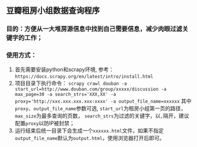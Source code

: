 ## 豆瓣租房小组数据查询程序

### 目的：方便从一大堆房源信息中找到自己需要信息，减少肉眼过滤关键字的工作；

### 使用方式：
1. 首先需要安装python和scrapy环境, 参考：`https://docs.scrapy.org/en/latest/intro/install.html`
2. 项目目录下执行命令：
   `scrapy crawl douban -a start_url=http://www.douban.com/group/xxxxx/discussion -a max_page=30 -a search_strs='XXX,XX' -a proxy='http://xxx.xxx.xxx.xxx:xxxx' -a output_file_name=xxxxxx`
   其中`proxy`、`output_file_name`参数可选, `start_url`为租房小组第一页的路径，`max_size`为最多查询的页数， `search_strs`为过滤的关键字，以`,`隔开，建议配置`proxy`以防IP被封禁；
3. 运行结束后统一目录下会生成一个`xxxxxx.html`文件，如果不指定`output_file_name`默认为`output.html`，使用浏览器打开后即可。   